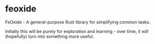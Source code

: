 # feoxide
FeOxide - A general-purpose Rust library for simplifying common tasks.

Initially this will be purely for exploration and learning - over time, it will (hopefully) turn into something more useful.
